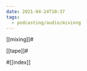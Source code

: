 ```yaml
---
date: 2021-04-24T10:37
tags:
  - podcasting/audio/mixinng
---
```


[[mixing]]#   

[[tape]]#   

#[[index]]   
